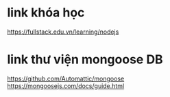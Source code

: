 # link khóa học
https://fullstack.edu.vn/learning/nodejs

# link thư viện mongoose DB
https://github.com/Automattic/mongoose
https://mongoosejs.com/docs/guide.html